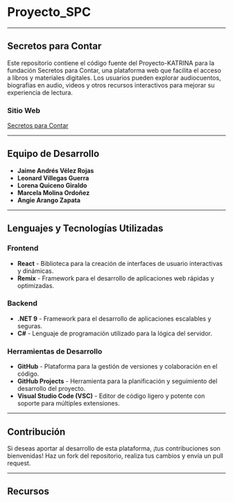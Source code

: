 # Proyecto_SPC

----

## Secretos para Contar

Este repositorio contiene el código fuente del Proyecto-KATRINA para la fundación Secretos para Contar, una plataforma web que facilita el acceso a libros y materiales digitales. Los usuarios pueden explorar audiocuentos, biografías en audio, videos y otros recursos interactivos para mejorar su experiencia de lectura.

### **Sitio Web** 
[Secretos para Contar](https://secretosparacontar.org/)

----

## Equipo de Desarrollo  
- **Jaime Andrés Vélez Rojas**  
- **Leonard Villegas Guerra**  
- **Lorena Quiceno Giraldo**  
- **Marcela Molina Ordoñez**  
- **Angie Arango Zapata**

----

## Lenguajes y Tecnologías Utilizadas  

### Frontend  
- **React** - Biblioteca para la creación de interfaces de usuario interactivas y dinámicas.  
- **Remix** - Framework para el desarrollo de aplicaciones web rápidas y optimizadas.  


### Backend  
- **.NET 9** - Framework para el desarrollo de aplicaciones escalables y seguras.  
- **C#** - Lenguaje de programación utilizado para la lógica del servidor.  


### Herramientas de Desarrollo  
- **GitHub** - Plataforma para la gestión de versiones y colaboración en el código.  
- **GitHub Projects** - Herramienta para la planificación y seguimiento del desarrollo del proyecto.  
- **Visual Studio Code (VSC)** - Editor de código ligero y potente con soporte para múltiples extensiones.  

----

## Contribución  
Si deseas aportar al desarrollo de esta plataforma, ¡tus contribuciones son bienvenidas! Haz un fork del repositorio, realiza tus cambios y envía un pull request.

----

## Recursos  
